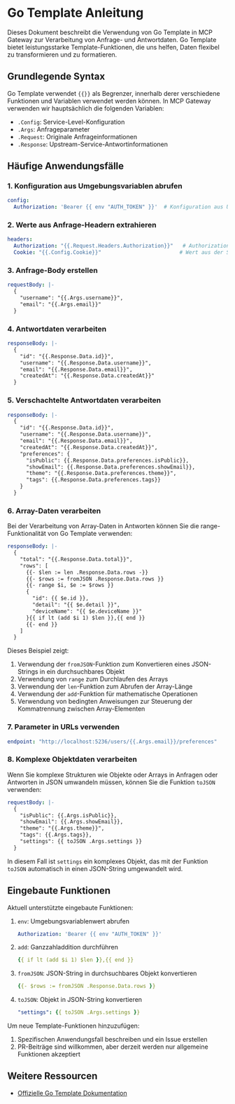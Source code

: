 # Go Template Anleitung

Dieses Dokument beschreibt die Verwendung von Go Template in MCP Gateway zur Verarbeitung von Anfrage- und Antwortdaten. Go Template bietet leistungsstarke Template-Funktionen, die uns helfen, Daten flexibel zu transformieren und zu formatieren.

## Grundlegende Syntax

Go Template verwendet `{{}}` als Begrenzer, innerhalb derer verschiedene Funktionen und Variablen verwendet werden können. In MCP Gateway verwenden wir hauptsächlich die folgenden Variablen:

- `.Config`: Service-Level-Konfiguration
- `.Args`: Anfrageparameter
- `.Request`: Originale Anfrageinformationen
- `.Response`: Upstream-Service-Antwortinformationen

## Häufige Anwendungsfälle

### 1. Konfiguration aus Umgebungsvariablen abrufen

```yaml
config:
  Authorization: 'Bearer {{ env "AUTH_TOKEN" }}'  # Konfiguration aus Umgebungsvariable abrufen
```

### 2. Werte aus Anfrage-Headern extrahieren

```yaml
headers:
  Authorization: "{{.Request.Headers.Authorization}}"   # Authorization-Header des Clients weiterleiten
  Cookie: "{{.Config.Cookie}}"                         # Wert aus der Service-Konfiguration verwenden
```

### 3. Anfrage-Body erstellen

```yaml
requestBody: |-
  {
    "username": "{{.Args.username}}",
    "email": "{{.Args.email}}"
  }
```

### 4. Antwortdaten verarbeiten

```yaml
responseBody: |-
  {
    "id": "{{.Response.Data.id}}",
    "username": "{{.Response.Data.username}}",
    "email": "{{.Response.Data.email}}",
    "createdAt": "{{.Response.Data.createdAt}}"
  }
```

### 5. Verschachtelte Antwortdaten verarbeiten

```yaml
responseBody: |-
  {
    "id": "{{.Response.Data.id}}",
    "username": "{{.Response.Data.username}}",
    "email": "{{.Response.Data.email}}",
    "createdAt": "{{.Response.Data.createdAt}}",
    "preferences": {
      "isPublic": {{.Response.Data.preferences.isPublic}},
      "showEmail": {{.Response.Data.preferences.showEmail}},
      "theme": "{{.Response.Data.preferences.theme}}",
      "tags": {{.Response.Data.preferences.tags}}
    }
  }
```

### 6. Array-Daten verarbeiten

Bei der Verarbeitung von Array-Daten in Antworten können Sie die range-Funktionalität von Go Template verwenden:

```yaml
responseBody: |-
  {
    "total": "{{.Response.Data.total}}",
    "rows": [
      {{- $len := len .Response.Data.rows -}}
      {{- $rows := fromJSON .Response.Data.rows }}
      {{- range $i, $e := $rows }}
      {
        "id": {{ $e.id }},
        "detail": "{{ $e.detail }}",
        "deviceName": "{{ $e.deviceName }}"
      }{{ if lt (add $i 1) $len }},{{ end }}
      {{- end }}
    ]
  }
```

Dieses Beispiel zeigt:
1. Verwendung der `fromJSON`-Funktion zum Konvertieren eines JSON-Strings in ein durchsuchbares Objekt
2. Verwendung von `range` zum Durchlaufen des Arrays
3. Verwendung der `len`-Funktion zum Abrufen der Array-Länge
4. Verwendung der `add`-Funktion für mathematische Operationen
5. Verwendung von bedingten Anweisungen zur Steuerung der Kommatrennung zwischen Array-Elementen

### 7. Parameter in URLs verwenden

```yaml
endpoint: "http://localhost:5236/users/{{.Args.email}}/preferences"
```

### 8. Komplexe Objektdaten verarbeiten

Wenn Sie komplexe Strukturen wie Objekte oder Arrays in Anfragen oder Antworten in JSON umwandeln müssen, können Sie die Funktion `toJSON` verwenden:

```yaml
requestBody: |-
  {
    "isPublic": {{.Args.isPublic}},
    "showEmail": {{.Args.showEmail}},
    "theme": "{{.Args.theme}}",
    "tags": {{.Args.tags}},
    "settings": {{ toJSON .Args.settings }}
  }
```

In diesem Fall ist `settings` ein komplexes Objekt, das mit der Funktion `toJSON` automatisch in einen JSON-String umgewandelt wird.

## Eingebaute Funktionen

Aktuell unterstützte eingebaute Funktionen:

1. `env`: Umgebungsvariablenwert abrufen
   ```yaml
   Authorization: 'Bearer {{ env "AUTH_TOKEN" }}'
   ```

2. `add`: Ganzzahladdition durchführen
   ```yaml
   {{ if lt (add $i 1) $len }},{{ end }}
   ```

3. `fromJSON`: JSON-String in durchsuchbares Objekt konvertieren
   ```yaml
   {{- $rows := fromJSON .Response.Data.rows }}
   ```

4. `toJSON`: Objekt in JSON-String konvertieren
   ```yaml
   "settings": {{ toJSON .Args.settings }}
   ```

Um neue Template-Funktionen hinzuzufügen:
1. Spezifischen Anwendungsfall beschreiben und ein Issue erstellen
2. PR-Beiträge sind willkommen, aber derzeit werden nur allgemeine Funktionen akzeptiert

## Weitere Ressourcen

- [Offizielle Go Template Dokumentation](https://pkg.go.dev/text/template) 